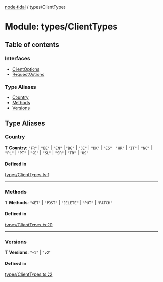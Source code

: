 [node-tidal](../README.md) / types/ClientTypes

# Module: types/ClientTypes

## Table of contents

### Interfaces

- [ClientOptions](../interfaces/types_ClientTypes.ClientOptions.md)
- [RequestOptions](../interfaces/types_ClientTypes.RequestOptions.md)

### Type Aliases

- [Country](types_ClientTypes.md#country)
- [Methods](types_ClientTypes.md#methods)
- [Versions](types_ClientTypes.md#versions)

## Type Aliases

### Country

Ƭ **Country**: ``"FR"`` \| ``"BE"`` \| ``"EN"`` \| ``"BG"`` \| ``"DE"`` \| ``"DK"`` \| ``"ES"`` \| ``"HR"`` \| ``"IT"`` \| ``"NO"`` \| ``"PL"`` \| ``"PT"`` \| ``"SE"`` \| ``"SL"`` \| ``"SR"`` \| ``"TR"`` \| ``"US"``

#### Defined in

[types/ClientTypes.ts:1](https://github.com/Mawco/node-tidal/blob/c586890/src/types/ClientTypes.ts#L1)

___

### Methods

Ƭ **Methods**: ``"GET"`` \| ``"POST"`` \| ``"DELETE"`` \| ``"PUT"`` \| ``"PATCH"``

#### Defined in

[types/ClientTypes.ts:20](https://github.com/Mawco/node-tidal/blob/c586890/src/types/ClientTypes.ts#L20)

___

### Versions

Ƭ **Versions**: ``"v1"`` \| ``"v2"``

#### Defined in

[types/ClientTypes.ts:22](https://github.com/Mawco/node-tidal/blob/c586890/src/types/ClientTypes.ts#L22)
